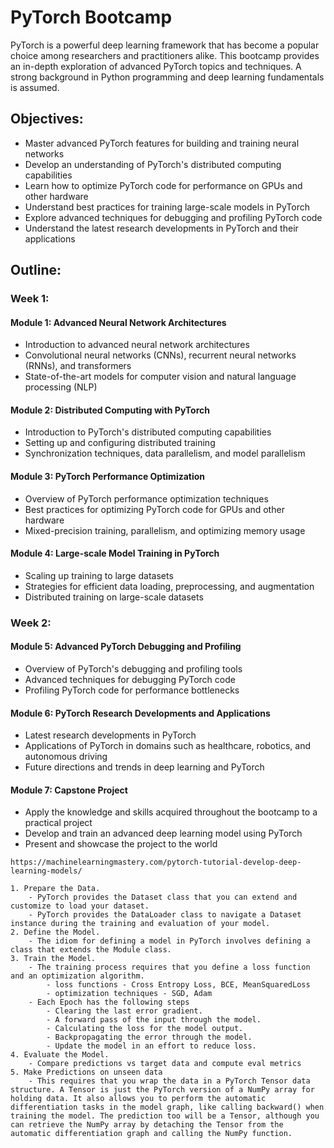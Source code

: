 # PyTorch Bootcamp

PyTorch is a powerful deep learning framework that has become a popular choice among researchers and practitioners alike. This bootcamp provides an in-depth exploration of advanced PyTorch topics and techniques. A strong background in Python programming and deep learning fundamentals is assumed.

## Objectives:

* Master advanced PyTorch features for building and training neural networks
* Develop an understanding of PyTorch's distributed computing capabilities
* Learn how to optimize PyTorch code for performance on GPUs and other hardware
* Understand best practices for training large-scale models in PyTorch
* Explore advanced techniques for debugging and profiling PyTorch code
* Understand the latest research developments in PyTorch and their applications

## Outline:

### Week 1:
#### Module 1: Advanced Neural Network Architectures

* Introduction to advanced neural network architectures
* Convolutional neural networks (CNNs), recurrent neural networks (RNNs), and transformers
* State-of-the-art models for computer vision and natural language processing (NLP)

#### Module 2: Distributed Computing with PyTorch

* Introduction to PyTorch's distributed computing capabilities
* Setting up and configuring distributed training
* Synchronization techniques, data parallelism, and model parallelism

#### Module 3: PyTorch Performance Optimization

* Overview of PyTorch performance optimization techniques
* Best practices for optimizing PyTorch code for GPUs and other hardware
* Mixed-precision training, parallelism, and optimizing memory usage

#### Module 4: Large-scale Model Training in PyTorch

* Scaling up training to large datasets
* Strategies for efficient data loading, preprocessing, and augmentation
* Distributed training on large-scale datasets

### Week 2:
#### Module 5: Advanced PyTorch Debugging and Profiling

* Overview of PyTorch's debugging and profiling tools
* Advanced techniques for debugging PyTorch code
* Profiling PyTorch code for performance bottlenecks

#### Module 6: PyTorch Research Developments and Applications

* Latest research developments in PyTorch
* Applications of PyTorch in domains such as healthcare, robotics, and autonomous driving
* Future directions and trends in deep learning and PyTorch

#### Module 7: Capstone Project

* Apply the knowledge and skills acquired throughout the bootcamp to a practical project
* Develop and train an advanced deep learning model using PyTorch
* Present and showcase the project to the world


```
https://machinelearningmastery.com/pytorch-tutorial-develop-deep-learning-models/

1. Prepare the Data. 
    - PyTorch provides the Dataset class that you can extend and customize to load your dataset.
    - PyTorch provides the DataLoader class to navigate a Dataset instance during the training and evaluation of your model.
2. Define the Model.
    - The idiom for defining a model in PyTorch involves defining a class that extends the Module class.
3. Train the Model.
    - The training process requires that you define a loss function and an optimization algorithm.
        - loss functions - Cross Entropy Loss, BCE, MeanSquaredLoss
        - optimization techniques - SGD, Adam
    - Each Epoch has the following steps 
        - Clearing the last error gradient.
        - A forward pass of the input through the model.
        - Calculating the loss for the model output.
        - Backpropagating the error through the model.
        - Update the model in an effort to reduce loss.
4. Evaluate the Model.
    - Compare predictions vs target data and compute eval metrics 
5. Make Predictions on unseen data
    - This requires that you wrap the data in a PyTorch Tensor data structure. A Tensor is just the PyTorch version of a NumPy array for holding data. It also allows you to perform the automatic differentiation tasks in the model graph, like calling backward() when training the model. The prediction too will be a Tensor, although you can retrieve the NumPy array by detaching the Tensor from the automatic differentiation graph and calling the NumPy function.
```